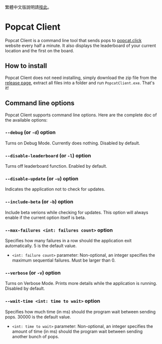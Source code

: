 繁體中文版說明請[按此](./docs/README_zh-HK.md)。
# Popcat Client
Popcat Client is a command line tool that sends pops to [popcat.click](https://popcat.click) website every half a minute.
It also displays the leaderboard of your current location and the first on the board.

## How to install
Popcat Client does not need installing,
simply download the zip file from the [release page](https://github.com/ShingZhanho/PopcatClient/releases),
extract all files into a folder and run `PopcatClient.exe`. That's it!

## Command line options
Popcat Client supports command line options. Here are the complete doc of the available options:

### `--debug` (or `-d`) option
Turns on Debug Mode. Currently does nothing.
Disabled by default.

### `--disable-leaderboard` (or `-l`) option
Turns off leaderboard function. Enabled by default.

### `--disable-update` (or `-u`) option
Indicates the application not to check for updates.

### `--include-beta` (or `-b`) option
Include beta verions while checking for updates.
This option will always enable if the current option itself is beta.

### `--max-failures <int: failures count>` option
Specifies how many failures in a row should the application exit automatically.
5 is the default value.

* `<int: failure count>` parameter: Non-optional, an integer specifies the maximum sequential failures.
Must be larger than 0.

### `--verbose` (or `-v`) option
Turns on Verbose Mode. Prints more details while the application is running.
Disabled by default.

### `--wait-time <int: time to wait>` option
Specifies how much time (in ms) should the program wait between sending pops.
30000 is the default value.

* `<int: time to wait>` parameter: Non-optional, an integer specifies the amount of time
(in ms) should the program wait between sending another bunch of pops.
